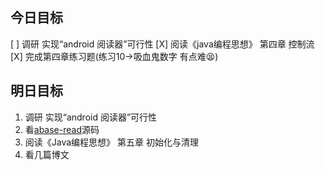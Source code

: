 ## 今日目标
[ ] 调研 实现“android 阅读器”可行性
[X] 阅读《java编程思想》 第四章 控制流
[X] 完成第四章练习题(练习10->吸血鬼数字 有点难:tired_face:)

## 明日目标
1. 调研 实现“android 阅读器”可行性
2. 看[abase-read][1]源码
3. 阅读《Java编程思想》 第五章 初始化与清理
4. 看几篇博文

[1]: http://git.oschina.net/jayqqaa12/abase-reader
